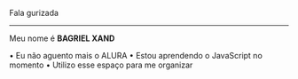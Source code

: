 Fala gurizada
_________________

Meu nome é **BAGRIEL XAND**

• Eu não aguento mais o ALURA
• Estou aprendendo o JavaScript no momento
• Utilizo esse espaço para me organizar
